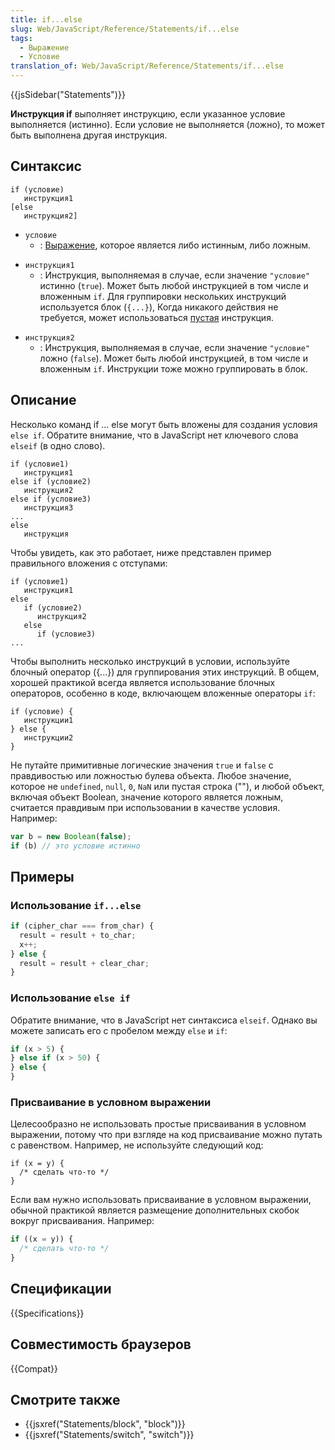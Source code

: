 ```yaml
---
title: if...else
slug: Web/JavaScript/Reference/Statements/if...else
tags:
  - Выражение
  - Условие
translation_of: Web/JavaScript/Reference/Statements/if...else
---
```


{{jsSidebar("Statements")}}

**Инструкция if** выполняет инструкцию, если указанное условие выполняется (истинно). Если условие не выполняется (ложно), то может быть выполнена другая инструкция.

## Синтаксис

```
if (условие)
   инструкция1
[else
   инструкция2]
```

- `условие`
  - : [Выражение](/ru/docs/Web/JavaScript/Guide/Expressions_and_Operators), которое является либо истинным, либо ложным.

<!---->

- `инструкция1`
  - : Инструкция, выполняемая в случае, если значение `"условиe"` истинно (`true`). Может быть любой инструкцией в том числе и вложенным `if`. Для группировки нескольких инструкций используется блок (`{...}`), Когда никакого действия не требуется, может использоваться [пустая](/ru/docs/Web/JavaScript/Reference/Statements/Empty) инструкция.

<!---->

- `инструкция2`
  - : Инструкция, выполняемая в случае, если значение `"условиe"` ложно (`false`). Может быть любой инструкцией, в том числе и вложенным `if`. Инструкции тоже можно группировать в блок.

## Описание

Несколько команд if ... else могут быть вложены для создания условия `else if`. Обратите внимание, что в JavaScript нет ключевого слова `elseif` (в одно слово).

```
if (условие1)
   инструкция1
else if (условие2)
   инструкция2
else if (условие3)
   инструкция3
...
else
   инструкция
```

Чтобы увидеть, как это работает, ниже представлен пример правильного вложения с отступами:

```
if (условие1)
   инструкция1
else
   if (условие2)
      инструкция2
   else
      if (условие3)
...
```

Чтобы выполнить несколько инструкций в условии, используйте блочный оператор ({...}) для группирования этих инструкций. В общем, хорошей практикой всегда является использование блочных операторов, особенно в коде, включающем вложенные операторы `if`:

```
if (условие) {
   инструкции1
} else {
   инструкции2
}
```

Не путайте примитивные логические значения `true` и `false` с правдивостью или ложностью булева объекта. Любое значение, которое не `undefined`, `null`, `0`, `NaN` или пустая строка (""), и любой объект, включая объект Boolean, значение которого является ложным, считается правдивым при использовании в качестве условия. Например:

```js
var b = new Boolean(false);
if (b) // это условие истинно
```

## Примеры

### Использование `if...else`

```js
if (cipher_char === from_char) {
  result = result + to_char;
  x++;
} else {
  result = result + clear_char;
}
```

### Использование `else if`

Обратите внимание, что в JavaScript нет синтаксиса `elseif`. Однако вы можете записать его с пробелом между `else` и `if`:

```js
if (x > 5) {
} else if (x > 50) {
} else {
}
```

### Присваивание в условном выражении

Целесообразно не использовать простые присваивания в условном выражении, потому что при взгляде на код присваивание можно путать с равенством. Например, не используйте следующий код:

```js-nolint example-bad
if (x = y) {
  /* сделать что-то */
}
```

Если вам нужно использовать присваивание в условном выражении, обычной практикой является размещение дополнительных скобок вокруг присваивания. Например:

```js
if ((x = y)) {
  /* сделать что-то */
}
```

## Спецификации

{{Specifications}}

## Совместимость браузеров

{{Compat}}

## Смотрите также

- {{jsxref("Statements/block", "block")}}
- {{jsxref("Statements/switch", "switch")}}
